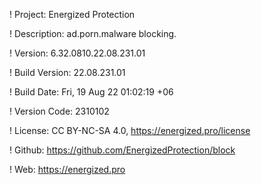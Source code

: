 ! Project: Energized Protection

! Description: ad.porn.malware blocking.

! Version: 6.32.0810.22.08.231.01

! Build Version: 22.08.231.01

! Build Date: Fri, 19 Aug 22 01:02:19 +06

! Version Code: 2310102

! License: CC BY-NC-SA 4.0, https://energized.pro/license

! Github: https://github.com/EnergizedProtection/block

! Web: https://energized.pro
